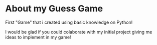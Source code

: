 # About my Guess Game

First "Game" that i created using basic knowledge on Python!

I would be glad if you could colaborate with my initial project giving me ideas to implement in my game!
